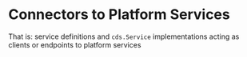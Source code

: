 # Connectors to Platform Services

That is: service definitions and `cds.Service` implementations acting as clients or endpoints to platform services
